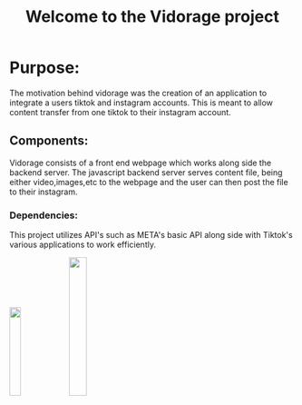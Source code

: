 <!DOCTYPE>
<head>
  <link rel="stylesheet" type="text/css" href="readme.css">
</head>
<header>
  <h1>
  Welcome to the Vidorage project
  </h1>
</header>

<div>
  <h1>
    Purpose:
  </h1>
  <p>
    The motivation behind vidorage was the creation of an application to integrate a users tiktok and instagram accounts. This is meant to allow content transfer from one tiktok to their instagram account.
  </p>
</div>

<div>
  <h2>
    Components:
  </h2>
  <p>
    Vidorage consists of a front end webpage which works along side the backend server. The javascript backend server serves content file, being either video,images,etc to the webpage and the user can then post the file to their instagram.
  </p>
</div>
<div>
  <h3>
    Dependencies:
  </h3>
  <p>
    This project utilizes API's such as META's basic API along side with Tiktok's various applications to work efficiently.
  </p>
  <img left=10% height=20% width=20% src='https://sf-static.tiktokcdn.com/obj/eden-sg/uhtyvueh7nulogpoguhm/tiktok-icon2.png'>
  <img height=25% width=25% src='https://upload.wikimedia.org/wikipedia/commons/thumb/9/95/Instagram_logo_2022.svg/1200px-Instagram_logo_2022.svg.png'>
</div>
